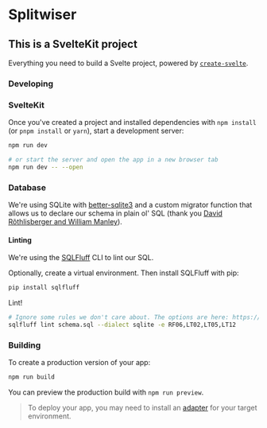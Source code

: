 # Splitwiser

## This is a SvelteKit project

Everything you need to build a Svelte project, powered by [`create-svelte`](https://github.com/sveltejs/kit/tree/master/packages/create-svelte).

### Developing

### SvelteKit

Once you've created a project and installed dependencies with `npm install` (or `pnpm install` or `yarn`), start a development server:

```bash
npm run dev

# or start the server and open the app in a new browser tab
npm run dev -- --open
```

### Database

We're using SQLite with [better-sqlite3](https://github.com/WiseLibs/better-sqlite3) and a custom migrator function that allows us to declare our schema in plain ol' SQL (thank you [David Rõthlisberger and William Manley](https://david.rothlis.net/declarative-schema-migration-for-sqlite/)).

#### Linting

We're using the [SQLFluff](https://github.com/sqlfluff/sqlfluff) CLI to lint our SQL. 

Optionally, create a virtual environment. Then install SQLFluff with pip:

```bash
pip install sqlfluff
```

Lint!

```bash
# Ignore some rules we don't care about. The options are here: https://docs.sqlfluff.com/en/stable/cli.html#sqlfluff-lint
sqlfluff lint schema.sql --dialect sqlite -e RF06,LT02,LT05,LT12
```

### Building

To create a production version of your app:

```bash
npm run build
```

You can preview the production build with `npm run preview`.

> To deploy your app, you may need to install an [adapter](https://kit.svelte.dev/docs/adapters) for your target environment.

